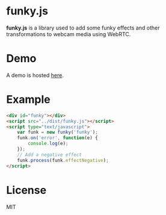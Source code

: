 funky.js
===

**funky.js** is a library used to add some funky effects and other transformations to webcam media using WebRTC.

Demo
===

A demo is hosted [here](https://43081j.github.io/funky/).

Example
===

```html
<div id="funky"></div>
<script src="../dist/funky.js"></script>
<script type="text/javascript">
	var funk = new funky('funky');
	funk.on('error', function(e) {
		console.log(e);
	});
	// Add a negative effect
	funk.process(funk.effectNegative);
</script>
```

License
===

MIT
